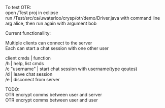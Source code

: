To test OTR:   
open /Test proj in eclipse  
run /Test/src/ca/uwaterloo/crysp/otr/demo/Driver.java with command line arg alice, then run again with argument bob  

Current functionallity:

Multiple clients can connect to the server  
Each can start a chat session with one other user  

client cmds     | function  
/h              | help, list cmds  
/c "username"   | start chat session with username(type qoutes)  
/d              | leave chat session  
/e              | disconect from server  
  
TODO:  
OTR encrypt comms between user and server    
OTR encrypt comms between user and user   
